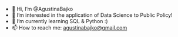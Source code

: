 - 👋 Hi, I’m @AgustinaBajko
- 👀 I’m interested in the application of Data Science to Public Policy!
- 🌱 I’m currently learning SQL & Python :)
- 📫 How to reach me: agustinabajko@gmail.com

<!---
AgustinaBajko/AgustinaBajko is a ✨ special ✨ repository because its `README.md` (this file) appears on your GitHub profile.
You can click the Preview link to take a look at your changes.
--->
